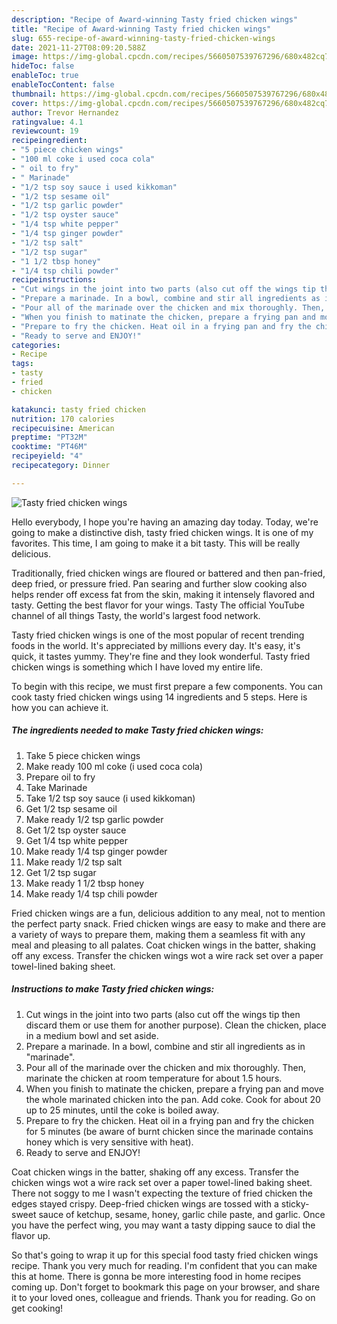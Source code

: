 ```yaml
---
description: "Recipe of Award-winning Tasty fried chicken wings"
title: "Recipe of Award-winning Tasty fried chicken wings"
slug: 655-recipe-of-award-winning-tasty-fried-chicken-wings
date: 2021-11-27T08:09:20.588Z
image: https://img-global.cpcdn.com/recipes/5660507539767296/680x482cq70/tasty-fried-chicken-wings-recipe-main-photo.jpg
hideToc: false
enableToc: true
enableTocContent: false
thumbnail: https://img-global.cpcdn.com/recipes/5660507539767296/680x482cq70/tasty-fried-chicken-wings-recipe-main-photo.jpg
cover: https://img-global.cpcdn.com/recipes/5660507539767296/680x482cq70/tasty-fried-chicken-wings-recipe-main-photo.jpg
author: Trevor Hernandez
ratingvalue: 4.1
reviewcount: 19
recipeingredient:
- "5 piece chicken wings"
- "100 ml coke i used coca cola"
- " oil to fry"
- " Marinade"
- "1/2 tsp soy sauce i used kikkoman"
- "1/2 tsp sesame oil"
- "1/2 tsp garlic powder"
- "1/2 tsp oyster sauce"
- "1/4 tsp white pepper"
- "1/4 tsp ginger powder"
- "1/2 tsp salt"
- "1/2 tsp sugar"
- "1 1/2 tbsp honey"
- "1/4 tsp chili powder"
recipeinstructions:
- "Cut wings in the joint into two parts (also cut off the wings tip then discard them or use them for another purpose). Clean the chicken, place in a medium bowl and set aside."
- "Prepare a marinade. In a bowl, combine and stir all ingredients as in &#34;marinade&#34;."
- "Pour all of the marinade over the chicken and mix thoroughly. Then, marinate the chicken at room temperature for about 1.5 hours."
- "When you finish to matinate the chicken, prepare a frying pan and move the whole marinated chicken into the pan. Add coke. Cook for about 20 up to 25 minutes, until the coke is boiled away."
- "Prepare to fry the chicken. Heat oil in a frying pan and fry the chicken for 5 minutes (be aware of burnt chicken since the marinade contains honey which is very sensitive with heat)."
- "Ready to serve and ENJOY!"
categories:
- Recipe
tags:
- tasty
- fried
- chicken

katakunci: tasty fried chicken 
nutrition: 170 calories
recipecuisine: American
preptime: "PT32M"
cooktime: "PT46M"
recipeyield: "4"
recipecategory: Dinner

---
```



![Tasty fried chicken wings](https://img-global.cpcdn.com/recipes/5660507539767296/680x482cq70/tasty-fried-chicken-wings-recipe-main-photo.jpg)

Hello everybody, I hope you're having an amazing day today. Today, we're going to make a distinctive dish, tasty fried chicken wings. It is one of my favorites. This time, I am going to make it a bit tasty. This will be really delicious.

Traditionally, fried chicken wings are floured or battered and then pan-fried, deep fried, or pressure fried. Pan searing and further slow cooking also helps render off excess fat from the skin, making it intensely flavored and tasty. Getting the best flavor for your wings. Tasty The official YouTube channel of all things Tasty, the world&#39;s largest food network.

Tasty fried chicken wings is one of the most popular of recent trending foods in the world. It's appreciated by millions every day. It's easy, it's quick, it tastes yummy. They're fine and they look wonderful. Tasty fried chicken wings is something which I have loved my entire life.


To begin with this recipe, we must first prepare a few components. You can cook tasty fried chicken wings using 14 ingredients and 5 steps. Here is how you can achieve it.

<!--inarticleads1-->

##### The ingredients needed to make Tasty fried chicken wings:

1. Take 5 piece chicken wings
1. Make ready 100 ml coke (i used coca cola)
1. Prepare  oil to fry
1. Take  Marinade
1. Take 1/2 tsp soy sauce (i used kikkoman)
1. Get 1/2 tsp sesame oil
1. Make ready 1/2 tsp garlic powder
1. Get 1/2 tsp oyster sauce
1. Get 1/4 tsp white pepper
1. Make ready 1/4 tsp ginger powder
1. Make ready 1/2 tsp salt
1. Get 1/2 tsp sugar
1. Make ready 1 1/2 tbsp honey
1. Make ready 1/4 tsp chili powder


Fried chicken wings are a fun, delicious addition to any meal, not to mention the perfect party snack. Fried chicken wings are easy to make and there are a variety of ways to prepare them, making them a seamless fit with any meal and pleasing to all palates. Coat chicken wings in the batter, shaking off any excess. Transfer the chicken wings wot a wire rack set over a paper towel-lined baking sheet. 

<!--inarticleads2-->

##### Instructions to make Tasty fried chicken wings:

1. Cut wings in the joint into two parts (also cut off the wings tip then discard them or use them for another purpose). Clean the chicken, place in a medium bowl and set aside.
1. Prepare a marinade. In a bowl, combine and stir all ingredients as in &#34;marinade&#34;.
1. Pour all of the marinade over the chicken and mix thoroughly. Then, marinate the chicken at room temperature for about 1.5 hours.
1. When you finish to matinate the chicken, prepare a frying pan and move the whole marinated chicken into the pan. Add coke. Cook for about 20 up to 25 minutes, until the coke is boiled away.
1. Prepare to fry the chicken. Heat oil in a frying pan and fry the chicken for 5 minutes (be aware of burnt chicken since the marinade contains honey which is very sensitive with heat).
1. Ready to serve and ENJOY!

Coat chicken wings in the batter, shaking off any excess. Transfer the chicken wings wot a wire rack set over a paper towel-lined baking sheet. There not soggy to me I wasn&#39;t expecting the texture of fried chicken the edges stayed crispy. Deep-fried chicken wings are tossed with a sticky-sweet sauce of ketchup, sesame, honey, garlic chile paste, and garlic. Once you have the perfect wing, you may want a tasty dipping sauce to dial the flavor up. 

So that's going to wrap it up for this special food tasty fried chicken wings recipe. Thank you very much for reading. I'm confident that you can make this at home. There is gonna be more interesting food in home recipes coming up. Don't forget to bookmark this page on your browser, and share it to your loved ones, colleague and friends. Thank you for reading. Go on get cooking!
